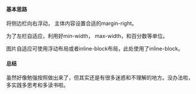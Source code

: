 #### 基本思路

将侧边栏向右浮动， 主体内容设置合适的margin-right。

为了左栏自适应，利用好min-width， max-width，和百分数等单位。

图片自适应可使用浮动布局或者inline-block布局，此处使用了inline-block。

#### 总结

虽然好像勉强按照做出来了，但其实还是有很多迷惑和不理解的地方。没办法啦，多实践多思考和多读书啦。